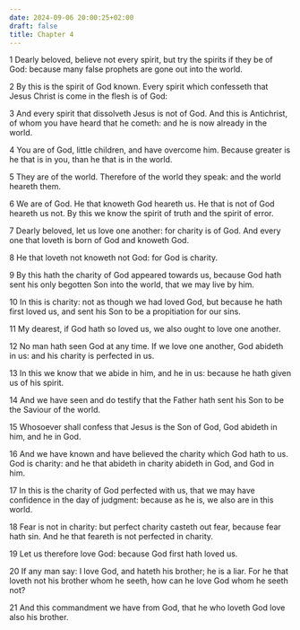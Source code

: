 ```yaml
---
date: 2024-09-06 20:00:25+02:00
draft: false
title: Chapter 4
---
```




1 Dearly beloved, believe not every spirit, but try the spirits if they be of God: because many false prophets are gone out into the world.

2 By this is the spirit of God known. Every spirit which confesseth that Jesus Christ is come in the flesh is of God:

3 And every spirit that dissolveth Jesus is not of God. And this is Antichrist, of whom you have heard that he cometh: and he is now already in the world.

4 You are of God, little children, and have overcome him. Because greater is he that is in you, than he that is in the world.

5 They are of the world. Therefore of the world they speak: and the world heareth them.

6 We are of God. He that knoweth God heareth us. He that is not of God heareth us not. By this we know the spirit of truth and the spirit of error.

7 Dearly beloved, let us love one another: for charity is of God. And every one that loveth is born of God and knoweth God.

8 He that loveth not knoweth not God: for God is charity.

9 By this hath the charity of God appeared towards us, because God hath sent his only begotten Son into the world, that we may live by him.

10 In this is charity: not as though we had loved God, but because he hath first loved us, and sent his Son to be a propitiation for our sins.

11 My dearest, if God hath so loved us, we also ought to love one another.

12 No man hath seen God at any time. If we love one another, God abideth in us: and his charity is perfected in us.

13 In this we know that we abide in him, and he in us: because he hath given us of his spirit.

14 And we have seen and do testify that the Father hath sent his Son to be the Saviour of the world.

15 Whosoever shall confess that Jesus is the Son of God, God abideth in him, and he in God.

16 And we have known and have believed the charity which God hath to us. God is charity: and he that abideth in charity abideth in God, and God in him.

17 In this is the charity of God perfected with us, that we may have confidence in the day of judgment: because as he is, we also are in this world.

18 Fear is not in charity: but perfect charity casteth out fear, because fear hath sin. And he that feareth is not perfected in charity.

19 Let us therefore love God: because God first hath loved us.

20 If any man say: I love God, and hateth his brother; he is a liar. For he that loveth not his brother whom he seeth, how can he love God whom he seeth not?

21 And this commandment we have from God, that he who loveth God love also his brother.

